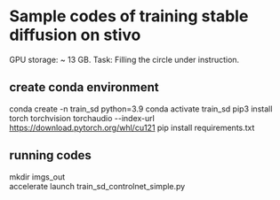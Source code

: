 # Sample codes of training stable diffusion on stivo
GPU storage: ~ 13 GB.
Task: Filling the circle under instruction.

## create conda environment
conda create -n train_sd python=3.9
conda activate train_sd
pip3 install torch torchvision torchaudio --index-url https://download.pytorch.org/whl/cu121
pip install requirements.txt  

## running codes 
mkdir imgs_out  
accelerate launch train_sd_controlnet_simple.py  
